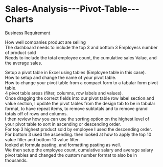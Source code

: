 # Sales-Analysis---Pivot-Table---Charts

Business Requirement																				
																				
How well companies product are selling 																				
The dashboard needs to include the top 3 and bottom 3 Employess number of product sold																				
Needs to include the total employee count, the cumulative sales Value, and the average sales.																				
																				
 Setup a pivot table in Excel using tables (Employee table in this case).																				
How to setup and change the name of your pivot table.																				
How to change your pivot table from a compact form to a tabular form pivot table.																				
 4 pivot table areas (filter, columns, row labels and values).																				
Once dragging the correct fields into our pivot table row label section and value section, I update the pivot tables from the design tab to be in tabular format, to have repeat items, to remove subtotals and to remove grand totals off of rows and columns.																				
I then review how you can use the sorting option on the highest level of your pivot table to sort in ascending or descending order.																				
For top 3 highest product sold by employee  I used the descending order.																				
For bottom 3  used the ascending.  then looked at how to apply the top 10 value filter and bottom 10 value filter.																				
looked at formula pasting, and formatting pasting as well.																				
We then setup the employee count, cumulative salary and average salary pivot tables and changed the custom number format to also be in thousands.																				
																				


